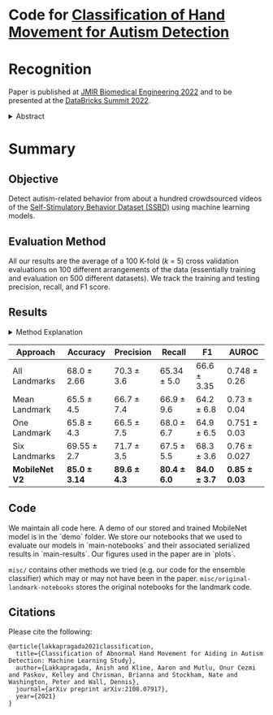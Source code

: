 
# Code for [Classification of Hand Movement for Autism Detection](https://arxiv.org/abs/2108.07917)


<h1> Recognition </h1> 

Paper is published at [JMIR Biomedical Engineering 2022](https://biomedeng.jmir.org/) and to be presented at the [DataBricks Summit 2022](https://databricks.com/dataaisummit/north-america-2022). 

<details>
   <summary>Abstract</summary>
   <p> <em> A formal autism diagnosis can be an inefficient and lengthy process. Families may wait months or longer before receiving a diagnosis for their child despite evidence that earlier intervention leads to better treatment outcomes. Digital technologies which detect the presence of behaviors related to autism can scale access to pediatric diagnoses. This work aims to demonstrate the feasibility of deep learning technologies for detecting hand flapping from unstructured home videos as a first step towards validating whether models and digital technologies can be leveraged to aid with autism diagnoses. We used the Self-Stimulatory Behavior Dataset (SSBD), which contains 75 videos of hand flapping, head banging, and spinning exhibited by children. From all the hand flapping videos, we extracted 100 positive and control videos of hand flapping, each between 2 to 5 seconds in duration. Utilizing both landmark-driven-approaches and MobileNet V2's pretrained convolutional layers, our highest performing model achieved a testing F1 score of 84% (90% precision and 80% recall) when evaluating with 5-fold cross validation 100 times. This work provides the first step towards developing precise deep learning methods for activity detection of autism-related behaviors. </em> </p>
</details>

<h1> Summary </h1> 

<h2> Objective </h2> 

Detect autism-related behavior from about a hundred crowdsourced videos of the <a href="https://rolandgoecke.net/research/datasets/ssbd/">Self-Stimulatory Behavior Dataset (SSBD)</a> using machine learning models. 

<h2> Evaluation Method </h2> 

All our results are the average of a 100 K-fold (<em>k</em> = 5) cross validation evaluations on 100 different arrangements of the data (essentially training and evaluation on 500 different datasets). We track the training and testing precision, recall, and F1 score. 

<h2> Results </h2> 

   <details>
      <summary> Method Explanation </summary>
      <p> If interested, we detail all our approaches. 
      For each frame in a given video, we feed it through a feature extractor. The goal of the feature extractor is to map the high dimensional image into a compact vector presentation for each timestep in the LSTM network. <br> <br> 
      We try using MediaPipe's hand landmark detection model to get the numerical coordinates of the hands in each frame (which are then fed to the LSTM) as the feature extractor. MediaPipe by default detects the <em> (x, y, z) </em> coordinates of 21 landmarks on the hand. We explore using subsets (e.g. using six of the landmarks or only one) provided by MediaPipe in the vector representation fed into the LSTM. We also try a "mean landmark" approach where we insert the mean of all the detected landmarks' coordinates. <br> <br> Another approach we tried was to take MobileNet V2's convolutional layers, pretrained on ImageNet, and use those as our feature extractor to convert each frame into a compact vector. </p>
   </details>
   <table>
      <thead>
         <tr>
            <th>Approach</th>
            <th>Accuracy</th>
            <th>Precision</th>
            <th>Recall</th>
            <th>F1</th>
            <th>AUROC</th>
         </tr>
      </thead>
      <tbody>
         <tr>
            <td> All Landmarks</div></td>
            <td> 68.0 ± 2.66 </td> 
		   <td> 70.3 ± 3.6 </td> 
		   <td> 65.34 ± 5.0 </td> 
		   <td> 66.6 ± 3.35 </td> 
		   <td> 0.748 ± 0.26 </td>     
    </tr>
         <tr>
            <td>  Mean Landmark </div></td>
            <td> 65.5 ± 4.5 </td> 
		   <td> 66.7 ±  7.4 </td> 
		   <td> 66.9 ± 9.6  </td> 
		   <td> 64.2 ± 6.8 </td> 
		   <td> 0.73 ± 0.04 </td>     
         </tr>
         <tr>
	            <td>  One Landmark </div></td>
	            <td> 65.8 ± 4.3 </td> 
			   <td> 66.5 ±  7.5 </td> 
			   <td> 68.0 ± 6.7  </td> 
			   <td> 64.9 ± 6.5 </td> 
			   <td> 0.751 ± 0.03 </td>
         </tr>
         <tr>
	            <td>  Six Landmarks </div></td>
	            <td> 69.55 ± 2.7 </td> 
			   <td> 71.7 ±  3.5 </td> 
			   <td> 67.5 ± 5.5  </td> 
			   <td> 68.3 ± 3.6 </td> 
			   <td> 0.76 ± 0.027 </td>
         </tr>
         <tr>
         	   <td> <strong> MobileNet V2 </strong> </td>
			   <td> <strong> 85.0 ± 3.14 </strong> </td> 
			   <td> <strong> 89.6 ±  4.3 </strong> </td> 
			   <td> <strong> 80.4 ± 6.0 </strong>  </td> 
			   <td> <strong> 84.0 ± 3.7 </strong> </td> 
			   <td> <strong> 0.85 ± 0.03 </strong> </td>
		</tr>
      </tbody>
   </table>

<h2> Code </h2> 

<p>
   We maintain all code here. A demo of our stored and trained MobileNet model is in the `demo` folder. We store our notebooks that we used to evaluate our models in `main-notebooks` and their associated serialized results in `main-results`. Our figures used in the paper are in `plots`. 

   `misc/` contains other methods we tried (e.g. our code for the ensemble classifier) which may or may not have been in the paper. `misc/original-landmark-notebooks` stores the original notebooks for the landmark code. 
</p>

## Citations

Please cite the following:
```
@article{lakkapragada2021classification,
  title={Classification of Abnormal Hand Movement for Aiding in Autism Detection: Machine Learning Study},
  author={Lakkapragada, Anish and Kline, Aaron and Mutlu, Onur Cezmi and Paskov, Kelley and Chrisman, Brianna and Stockham, Nate and Washington, Peter and Wall, Dennis},
  journal={arXiv preprint arXiv:2108.07917},
  year={2021}
}
```
